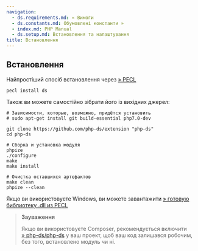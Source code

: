 ```yaml
---
navigation:
  - ds.requirements.md: « Вимоги
  - ds.constants.md: Обумовлені константи »
  - index.md: PHP Manual
  - ds.setup.md: Встановлення та налаштування
title: Встановлення
---
```

## Встановлення

Найпростіший спосіб встановлення через [» PECL](https://pecl.php.net/package/ds)

```
pecl install ds
```

Також ви можете самостійно зібрати його із вихідних джерел:

```
# Зависимости, которые, возможно, придётся установить
# sudo apt-get install git build-essential php7.0-dev

git clone https://github.com/php-ds/extension "php-ds"
cd php-ds

# Сборка и установка модуля
phpize
./configure
make
make install

# Очистка оставшихся артефактов
make clean
phpize --clean
```

Якщо ви використовуєте Windows, ви можете завантажити [» готовую библиотеку .dll из PECL](https://pecl.php.net/package/ds)

> **Зауваження**
> 
> Якщо ви використовуєте Composer, рекомендується включити [» php-ds/php-ds](https://packagist.org/packages/php-ds/php-ds) у ваш проект, щоб ваш код залишався робочим, без того, встановлено модуль чи ні.
